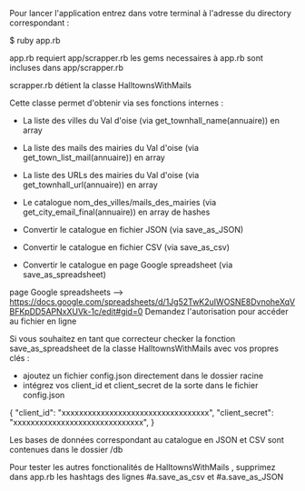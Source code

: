 Pour lancer l'application entrez dans votre terminal à l'adresse du directory correspondant :

$ ruby app.rb

app.rb requiert app/scrapper.rb
les gems necessaires à app.rb sont incluses dans app/scrapper.rb

scrapper.rb détient la classe HalltownsWithMails

Cette classe permet d'obtenir via ses fonctions internes :
 - La liste des villes du Val d'oise (via get_townhall_name(annuaire)) en array
 - La liste des mails des mairies du Val d'oise  (via get_town_list_mail(annuaire)) en array
 - La liste des URLs des mairies du Val d'oise (via get_townhall_url(annuaire)) en array
 - Le catalogue nom_des_villes/mails_des_mairies (via get_city_email_final(annuaire)) en array de   hashes

 - Convertir le catalogue en fichier JSON (via save_as_JSON)
 - Convertir le catalogue en fichier CSV (via save_as_csv)
 - Convertir le catalogue en page Google spreadsheet (via save_as_spreadsheet)

page Google spreadsheets
-->  https://docs.google.com/spreadsheets/d/1Jg52TwK2uIWOSNE8DvnoheXqVBFKpDD5APNxXUVk-1c/edit#gid=0
Demandez l'autorisation pour accéder au fichier en ligne

Si vous souhaitez en tant que correcteur checker la fonction save_as_spreadsheet de la classe HalltownsWithMails avec vos propres clés :
 - ajoutez un fichier config.json directement dans le dossier racine
 - intégrez vos client_id et client_secret de la sorte dans le fichier config.json

  { "client_id": "xxxxxxxxxxxxxxxxxxxxxxxxxxxxxxxxxx",
   "client_secret": "xxxxxxxxxxxxxxxxxxxxxxxxxxxxxx", }

Les bases de données correspondant au catalogue en JSON et CSV sont contenues dans le dossier /db

Pour tester les autres fonctionalités de HalltownsWithMails , supprimez  dans app.rb les hashtags des lignes
#a.save_as_csv et #a.save_as_JSON
